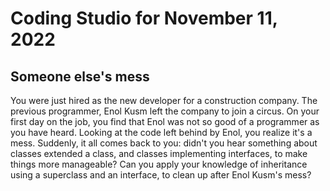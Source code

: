 # Coding Studio for November 11, 2022

## Someone else's mess

You were just hired as the new developer for a construction company. The previous programmer, Enol Kusm left the company to join a circus. On your first day on the job, you find that Enol was not so good of a programmer as you have heard. Looking at the code left behind by Enol, you realize it's a mess. Suddenly, it all comes back to you: didn't you hear something about classes extended a class, and classes implementing interfaces, to make things more manageable? Can you apply your knowledge of inheritance using a superclass and an interface, to clean up after Enol Kusm's mess?

